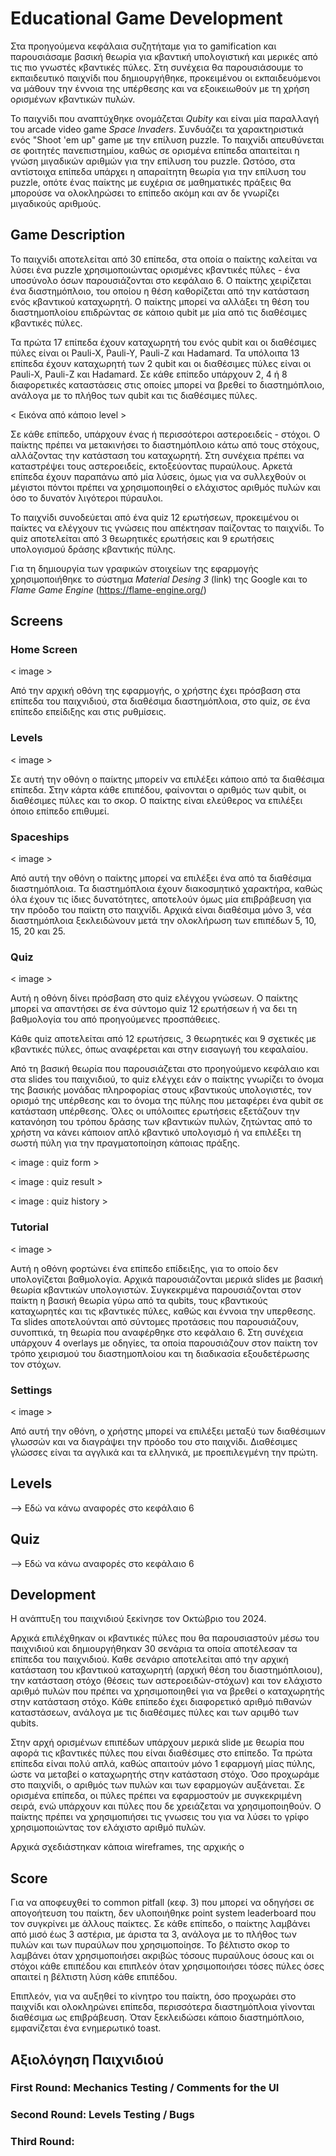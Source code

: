 # Educational Game Development

Στα προηγούμενα κεφάλαια συζητήταμε για το gamification και παρουσιάσαμε βασική θεωρία για κβαντική υπολογιστική και μερικές από τις πιο γνωστές κβαντικές πύλες. Στη συνέχεια θα παρουσιάσουμε το εκπαιδευτικό παιχνίδι που δημιουργήθηκε, προκειμένου οι εκπαιδευόμενοι να μάθουν την έννοια της υπέρθεσης και να εξοικειωθούν με τη χρήση ορισμένων κβαντικών πυλών.

Το παιχνίδι που αναπτύχθηκε ονομάζεται _Qubity_ και είναι μία παραλλαγή του arcade video game _Space Invaders_. Συνδυάζει τα χαρακτηριστικά ενός "Shoot 'em up" game με την επίλυση puzzle. Το παιχνίδι απευθύνεται σε φοιτητές πανεπιστημίου, καθώς σε ορισμένα επίπεδα απαιτείται η γνώση μιγαδικών αριθμών για την επίλυση του puzzle. Ωστόσο, στα αντίστοιχα επίπεδα υπάρχει η απαραίτητη θεωρία για την επίλυση του puzzle, οπότε ένας παίκτης με ευχέρια σε μαθηματικές πράξεις θα μπορούσε να ολοκληρώσει το επίπεδο ακόμη και αν δε γνωρίζει μιγαδικούς αριθμούς.

## Game Description

Το παιχνίδι αποτελείται από 30 επίπεδα, στα οποία ο παίκτης καλείται να λύσει ένα puzzle χρησιμοποιώντας ορισμένες κβαντικές πύλες - ένα υποσύνολο όσων παρουσιάζονται στο κεφάλαιο 6. Ο παίκτης χειρίζεται ένα διαστημόπλοιο, του οποίου η θέση καθορίζεται από την κατάσταση ενός κβαντικού καταχωρητή. Ο παίκτης μπορεί να αλλάξει τη θέση του διαστημοπλοίου επιδρώντας σε κάποιο qubit με μία από τις διαθέσιμες κβαντικές πύλες.

Τα πρώτα 17 επίπεδα έχουν καταχωρητή του ενός qubit και οι διαθέσιμες πύλες είναι οι Pauli-X, Pauli-Y, Pauli-Z και Hadamard. Τα υπόλοιπα 13 επίπεδα έχουν καταχωρητή των 2 qubit και οι διαθέσιμες πύλες είναι οι Pauli-X, Pauli-Z και Hadamard. Σε κάθε επίπεδο υπάρχουν 2, 4 ή 8 διαφορετικές καταστάσεις στις οποίες μπορεί να βρεθεί το διαστημόπλοιο, ανάλογα με το πλήθος των qubit και τις διαθέσιμες πύλες.

< Εικόνα από κάποιο level >

Σε κάθε επίπεδο, υπάρχουν ένας ή περισσότεροι αστεροειδείς - στόχοι. Ο παίκτης πρέπει να μετακινήσει το διαστημόπλοιο κάτω από τους στόχους, αλλάζοντας την κατάσταση του καταχωρητή. Στη συνέχεια πρέπει να καταστρέψει τους αστεροειδείς, εκτοξεύοντας πυραύλους. Αρκετά επίπεδα έχουν παραπάνω από μία λύσεις, όμως για να συλλεχθούν οι μέγιστοι πόντοι πρέπει να χρησιμοποιηθεί ο ελάχιστος αριθμός πυλών και όσο το δυνατόν λιγότεροι πύραυλοι.

Το παιχνίδι συνοδεύεται από ένα quiz 12 ερωτήσεων, προκειμένου οι παίκτες να ελέγχουν τις γνώσεις που απέκτησαν παίζοντας το παιχνίδι. Το quiz αποτελείται από 3 θεωρητικές ερωτήσεις και 9 ερωτήσεις υπολογισμού δράσης κβαντικής πύλης.

Για τη δημιουργία των γραφικών στοιχείων της εφαρμογής χρησιμοποιήθηκε το σύστημα _Material Desing 3_ (link) της Google και το _Flame Game Engine_ (https://flame-engine.org/)

## Screens

### Home Screen

< image >

Από την αρχική οθόνη της εφαρμογής, ο χρήστης έχει πρόσβαση στα επίπεδα του παιχνιδιού, στα διαθέσιμα διαστημόπλοια, στο quiz, σε ένα επίπεδο επείδιξης και στις ρυθμίσεις.

### Levels

< image >

Σε αυτή την οθόνη ο παίκτης μπορείν να επιλέξει κάποιο από τα διαθέσιμα επίπεδα. Στην κάρτα κάθε επιπέδου, φαίνονται ο αριθμός των qubit, οι διαθέσιμες πύλες και το σκορ. Ο παίκτης είναι ελεύθερος να επιλέξει όποιο επίπεδο επιθυμεί.

### Spaceships

< image >

Από αυτή την οθόνη ο παίκτης μπορεί να επιλέξει ένα από τα διαθέσιμα διαστημόπλοια. Τα διαστημόπλοια έχουν διακοσμητικό χαρακτήρα, καθώς όλα έχουν τις ίδιες δυνατότητες, αποτελούν όμως μία επιβράβευση για την πρόοδο του παίκτη στο παιχνίδι. Αρχικά είναι διαθέσιμα μόνο 3, νέα διαστημόπλοια ξεκλειδώνουν μετά την ολοκλήρωση των επιπέδων 5, 10, 15, 20 και 25.

### Quiz

< image >

Αυτή η οθόνη δίνει πρόσβαση στο quiz ελέγχου γνώσεων. Ο παίκτης μπορεί να απαντήσει σε ένα σύντομο quiz 12 ερωτήσεων ή να δει τη βαθμολογία του από προηγούμενες προσπάθειες.

Κάθε quiz αποτελείται από 12 ερωτήσεις, 3 θεωρητικές και 9 σχετικές με κβαντικές πύλες, όπως αναφέρεται και στην εισαγωγή του κεφαλαίου.

Από τη βασική θεωρία που παρουσιάζεται στο προηγούμενο κεφάλαιο και στα slides του παιχνιδιού, το quiz ελέγχει εάν ο παίκτης γνωρίζει το όνομα της βασικής μονάδας πληροφορίας στους κβαντικούς υπολογιστές, τον ορισμό της υπέρθεσης και το όνομα της πύλης που μεταφέρει ένα qubit σε κατάσταση υπέρθεσης. Όλες οι υπόλοιπες ερωτήσεις εξετάζουν την κατανόηση του τρόπου δράσης των κβαντικών πυλών, ζητώντας από το χρήστη να κάνει κάποιον απλό κβαντικό υπολογισμό ή να επιλέξει τη σωστή πύλη για την πραγματοποίηση κάποιας πράξης.

< image : quiz form >

< image : quiz result >

< image : quiz history >

### Tutorial

< image >

Αυτή η οθόνη φορτώνει ένα επίπεδο επίδειξης, για το οποίο δεν υπολογίζεται βαθμολογία. Αρχικά παρουσιάζονται μερικά slides με βασική θεωρία κβαντικών υπολογιστών. Συγκεκριμένα παρουσιάζονται στον παίκτη η βασική θεωρία γύρω από τα qubits, τους κβαντικούς καταχωρητές και τις κβαντικές πύλες, καθώς και έννοια την υπερθεσης. Τα slides αποτελούνται από σύντομες προτάσεις που παρουσιάζουν, συνοπτικά, τη θεωρία που αναφέρθηκε στο κεφάλαιο 6. Στη συνέχεια υπάρχουν 4 overlays με οδηγίες, τα οποία παρουσιάζουν στον παίκτη τον τρόπο χειρισμού του διαστημοπλοίου και τη διαδικασία εξουδετέρωσης τον στόχων.

### Settings

< image >

Από αυτή την οθόνη, ο χρήστης μπορεί να επιλέξει μεταξύ των διαθέσιμων γλωσσών και να διαγράψει την πρόοδο του στο παιχνίδι. Διαθέσιμες γλώσσες είναι τα αγγλικά και τα ελληνικά, με προεπιλεγμένη την πρώτη.

## Levels

--> Εδώ να κάνω αναφορές στο κεφάλαιο 6

## Quiz

--> Εδώ να κάνω αναφορές στο κεφάλαιο 6

## Development

Η ανάπτυξη του παιχνιδιού ξεκίνησε τον Οκτώβριο του 2024.

Αρχικά επιλέχθηκαν οι κβαντικές πύλες που θα παρουσιαστούν μέσω του παιχνιδιού και δημιουργήθηκαν 30 σενάρια τα οποία αποτέλεσαν τα επίπεδα του παιχνιδιού. Καθε σενάριο αποτελείται από την αρχική κατάσταση του κβαντικού καταχωρητή (αρχική θέση του διαστημόπλοιου), την κατάσταση στόχο (θέσεις των αστεροειδών-στόχων) και τον ελάχιστο αριθμό πυλών που πρέπει να χρησιμοποιηθεί για να βρεθεί ο καταχωρητής στην κατάσταση στόχο. Κάθε επίπεδο έχει διαφορετικό αριθμό πιθανών καταστάσεων, ανάλογα με τις διαθέσιμες πύλες και των αριμθό των qubits.

Στην αρχή ορισμένων επιπέδων υπάρχουν μερικά slide με θεωρία που αφορά τις κβαντικές πύλες που είναι διαθέσιμες στο επίπεδο. Τα πρώτα επίπεδα είναι πολύ απλά, καθώς απαιτούν μόνο 1 εφαρμογή μίας πύλης, ώστε να μεταβεί ο καταχωρητής στην κατάσταση στόχο. Όσο προχωράμε στο παιχνίδι, ο αριθμός των πυλών και των εφαρμογών αυξάνεται. Σε ορισμένα επίπεδα, οι πύλες πρέπει να εφαρμοστούν με συγκεκριμένη σειρά, ενώ υπάρχουν και πύλες που δε χρειάζεται να χρησιμοποιηθούν. Ο παίκτης πρέπει να χρησιμοπιήσει τις γνωσεις του για να λύσει το γρίφο χρησιμοποιώντας τον ελάχιστο αριθμό πυλών.

Αρχικά σχεδιάστηκαν κάποια wireframes, της αρχικής ο

## Score

Για να αποφευχθεί το common pitfall (κεφ. 3) που μπορεί να οδηγήσει σε απογοήτευση του παίκτη, δεν υλοποιήθηκε point system leaderboard που τον συγκρίνει με άλλους παίκτες. Σε κάθε επίπεδο, ο παίκτης λαμβάνει από μισό έως 3 αστέρια, με άριστα τα 3, ανάλογα με το πλήθος των πυλών και των πυραύλων που χρησιμοποίησε. Το βέλτιστο σκορ το λαμβάνει όταν χρησιμοποιήσει ακριβώς τόσους πυραύλους όσους και οι στόχοι κάθε επιπέδου και επιπλεόν όταν χρησιμοποιήσει τόσες πύλες όσες απαιτεί η βέλτιστη λύση κάθε επιπέδου.

Επιπλεόν, για να αυξηθεί το κίνητρο του παίκτη, όσο προχωράει στο παιχνίδι και ολοκληρώνει επίπεδα, περισσότερα διαστημόπλοια γίνονται διαθέσιμα ως επιβράβευση. Όταν ξεκλειδώσει κάποιο διαστημόπλοιο, εμφανίζεται ένα ενημερωτικό toast.

## Αξιολόγηση Παιχνιδιού

### First Round: Mechanics Testing / Comments for the UI

### Second Round: Levels Testing / Bugs

### Third Round:
